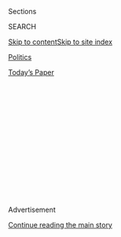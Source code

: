 <div id="app">

<div>

<div>

<div>

<div class="NYTAppHideMasthead css-1q2w90k e1suatyy0">

<div class="section css-ui9rw0 e1suatyy2">

<div class="css-eph4ug er09x8g0">

<div class="css-6n7j50">

</div>

<span class="css-1dv1kvn">Sections</span>

<div class="css-10488qs">

<span class="css-1dv1kvn">SEARCH</span>

</div>

[Skip to content](#site-content)[Skip to site
index](#site-index)

</div>

<div id="masthead-section-label" class="css-1wr3we4 eaxe0e00">

[Politics](https://www.nytimes.com/section/politics)

</div>

<div class="css-10698na e1huz5gh0">

</div>

</div>

<div id="masthead-bar-one" class="section hasLinks css-15hmgas e1csuq9d3">

<div class="css-uqyvli e1csuq9d0">

</div>

<div class="css-1uqjmks e1csuq9d1">

</div>

<div class="css-9e9ivx">

[](https://myaccount.nytimes.com/auth/login?response_type=cookie&client_id=vi)

</div>

<div class="css-1bvtpon e1csuq9d2">

[Today’s
Paper](https://www.nytimes.com/section/todayspaper)

</div>

</div>

</div>

</div>

<div data-aria-hidden="false">

<div id="site-content" data-role="main">

<div>

<div class="css-1aor85t" style="opacity:0.000000001;z-index:-1;visibility:hidden">

<div class="css-1hqnpie">

<div class="css-epjblv">

<span class="css-17xtcya">[Politics](/section/politics)</span><span class="css-x15j1o">|</span><span class="css-fwqvlz">Donald
Trump Apology Caps Day of Outrage Over Lewd
Tape</span>

</div>

<div class="css-k008qs">

<div class="css-1iwv8en">

<span class="css-18z7m18"></span>

<div>

</div>

</div>

<span class="css-1n6z4y">https://nyti.ms/2dG9VYn</span>

<div class="css-1705lsu">

<div class="css-4xjgmj">

<div class="css-4skfbu" data-role="toolbar" data-aria-label="Social Media Share buttons, Save button, and Comments Panel with current comment count" data-testid="share-tools">

  - 
  - 
  - 
  - 
    
    <div class="css-6n7j50">
    
    </div>

  - 
  - 

</div>

</div>

</div>

</div>

</div>

</div>

<div class="css-13pd83m">

</div>

<div id="top-wrapper" class="css-1sy8kpn">

<div id="top-slug" class="css-l9onyx">

Advertisement

</div>

[Continue reading the main
story](#after-top)

<div class="ad top-wrapper" style="text-align:center;height:100%;display:block;min-height:250px">

<div id="top" class="place-ad" data-position="top" data-size-key="top">

</div>

</div>

<div id="after-top">

</div>

</div>

<div id="sponsor-wrapper" class="css-1hyfx7x">

<div id="sponsor-slug" class="css-19vbshk">

Supported by

</div>

[Continue reading the main
story](#after-sponsor)

<div id="sponsor" class="ad sponsor-wrapper" style="text-align:center;height:100%;display:block">

</div>

<div id="after-sponsor">

</div>

</div>

<div class="css-1vkm6nb ehdk2mb0">

# Donald Trump Apology Caps Day of Outrage Over Lewd Tape

</div>

![<span class="css-16f3y1r e13ogyst0">In a 2005 recording obtained by
The Washington Post before the presidential election, Donald J. Trump
talks about women in vulgar terms to Billy Bush, then the host of
“Access
Hollywood.”</span><span class="css-cch8ym"><span class="css-1dv1kvn">Credit</span><span class="css-cnj6d5 e1z0qqy90" itemprop="copyrightHolder"><span class="css-1ly73wi e1tej78p0">Credit...</span><span>Mark
Makela for The New York
Times</span></span></span>](https://static01.nyt.com/images/2016/10/08/us/08trump_video1/08trump_video1-videoSixteenByNine3000.jpg)

<div class="css-xt80pu e12qa4dv0">

<div class="css-18e8msd">

<div class="css-vp77d3 epjyd6m0">

<div class="css-1baulvz">

By [<span class="css-1baulvz" itemprop="name">Alexander
Burns</span>](http://www.nytimes.com/by/alexander-burns),
[<span class="css-1baulvz" itemprop="name">Maggie
Haberman</span>](http://www.nytimes.com/by/maggie-haberman) and
[<span class="css-1baulvz last-byline" itemprop="name">Jonathan
Martin</span>](http://www.nytimes.com/by/jonathan-martin)

</div>

</div>

  - Oct. 7,
    2016

  - 
    
    <div class="css-4xjgmj">
    
    <div class="css-d8bdto" data-role="toolbar" data-aria-label="Social Media Share buttons, Save button, and Comments Panel with current comment count" data-testid="share-tools">
    
      - 
      - 
      - 
      - 
        
        <div class="css-6n7j50">
        
        </div>
    
      - 
      - 
    
    </div>
    
    </div>

</div>

</div>

<div class="section meteredContent css-1r7ky0e" name="articleBody" itemprop="articleBody">

<div class="css-1fanzo5 StoryBodyCompanionColumn">

<div class="css-53u6y8">

[Donald J.
Trump](http://www.nytimes.com/2016/10/09/us/politics/donald-trump-campaign.html)
issued an unusual [videotaped
apology](http://www.nytimes.com/video/us/politics/100000004698416/trump-responds-to-outrage-over-lewd-remarks.html)
early Saturday after a 2005 recording surfaced that showed him speaking
in extraordinarily [vulgar
terms](http://www.nytimes.com/2016/10/08/us/donald-trump-tape-transcript.html)
about women, setting off an uproar in the Republican Party.

“Anyone who knows me knows these words don’t reflect who I am,” he said.
“I said it, I was wrong, and I apologize.”

[The
apology](http://www.nytimes.com/2016/10/08/us/politics/donald-trump-apology.html)
came as the presidential nominee faced extraordinary censure from
Republican leaders after the tape was made public. The recording
captures Mr. Trump speaking about pushing himself on women and boasting
that he could get away with “anything” because of his celebrity.

In the three-minute recording, which was [obtained by The Washington
Post](https://www.washingtonpost.com/politics/trump-recorded-having-extremely-lewd-conversation-about-women-in-2005/2016/10/07/3b9ce776-8cb4-11e6-bf8a-3d26847eeed4_story.html),
Mr. Trump recounts to the television personality Billy Bush of “Access
Hollywood” how he once pursued a married woman and “moved on her like a
bitch, but I couldn’t get there,” expressing regret that they did not
have sex. But he brags of a special status with women: Because he was “a
star,” he says, he could “grab them by the pussy” whenever he wanted.

</div>

</div>

<div class="css-1fanzo5 StoryBodyCompanionColumn">

<div class="css-53u6y8">

“You can do anything,” Mr. Trump says.

He also said he was compulsively drawn to kissing beautiful women “like
a magnet” — “I don’t even wait” — and talked about plotting to seduce
the married woman by taking her furniture shopping. Mr. Trump, who was
59 at the time he made the remarks, went on to disparage the woman, whom
he did not name, saying, “I did try and fuck her. She was married,” and
saying, “She’s now got the big phony tits and everything.”

On Friday night, Speaker Paul D. Ryan withdrew an invitation for Mr.
Trump to appear alongside him in Wisconsin this weekend. [Mr. Ryan
described himself in a statement as
“sickened”](http://www.nytimes.com/interactive/2016/10/08/us/politics/how-paul-ryan-and-mitch-mcconnell-have-disavowed-trumps-words-but-not-their-support.html)
by Mr. Trump’s remarks.

Hours before his video apology, Mr. Trump released a statement on Friday
afternoon expressing regret “if anyone was offended” by his comments,
but he tried to play down the tape as a snippet of “locker room banter.”

His running mate, Gov. Mike Pence of Indiana, brushed off the banter at
a rally in Rossford, Ohio. “They’ll say, this time we got him,” Mr.
Pence said. “This time we got another thing, another issue that’s come
forward. Then they turn on the next television the next morning, and
Donald Trump is still standing stronger than ever before and fighting
for the American people.”

</div>

</div>

<div class="css-1fanzo5 StoryBodyCompanionColumn">

<div class="css-53u6y8">

But Mr. Pence also telephoned Mr. Trump on Friday night and urged him to
show humility, according to an adviser to the nominee who requested
anonymity to reveal a private conversation. (Mr. Trump had already
decided to apologize when Mr. Pence called, the adviser
noted.)

</div>

</div>

<div class="css-1sngw6j">

[](https://www.nytimes.com/interactive/2016/10/08/us/politics/how-paul-ryan-and-mitch-mcconnell-have-disavowed-trumps-words-but-not-their-support.html)

<div class="css-1eoytci">

![](https://static01.nyt.com/images/2016/10/10/us/10ryanmcconnell-mobile/10ryanmcconnell-mobile-articleLarge.jpg)

</div>

<div class="css-1rha1bf">

## Paul Ryan and Mitch McConnell Reject Donald Trump’s Words, Over and Over, but Not His Candidacy

How the two top Republicans in Congress have responded to Mr. Trump’s
comments.

</div>

</div>

<div class="css-1fanzo5 StoryBodyCompanionColumn">

<div class="css-53u6y8">

Senator Mitch McConnell, the majority leader, issued a statement late
Friday night calling on Mr. Trump to express contrition — and possibly
offering other Senate Republicans cover to disavow the nominee if he
refused to apologize.

“As the father of three daughters, I strongly believe that Trump needs
to apologize directly to women and girls everywhere, and take full
responsibility for the utter lack of respect for women shown in his
comments on that tape,” Mr. McConnell said.

While neither Mr. Ryan nor Mr. McConnell immediately withdrew formal
support for Mr. Trump, Republican leaders in Washington held anguished
discussions throughout the evening about how the party should proceed
with a badly wounded and potentially toxic nominee. They cannot remove
their nominee from the ticket, but some Republican lawmakers called on
Mr. Trump to step down voluntarily, including Senator Mark S. Kirk of
Illinois, who previously said he would not support Mr. Trump, and
Representatives Mike Coffman of Colorado and Barbara Comstock of
Virginia.

Senator Mike Lee of Utah, who also has not endorsed Mr. Trump, recorded
a [live
video](https://www.facebook.com/mikeleeUT/videos/10154626306667431/?hc_ref=NEWSFEED)
on Facebook in which he asked the candidate, “with all due respect, to
step aside.”

Mr. Trump, seeking to minimize the import of the disclosure despite the
public rebuke by Mr. Ryan, announced late Friday evening that he would
no longer travel to Wisconsin as planned and would send Mr. Pence in his
stead. Mr. Trump said he would spend Saturday preparing for his second
[debate](http://www.nytimes.com/2016/10/09/us/politics/presidential-debate.html)
with Hillary Clinton, set to take place Sunday in St. Louis.

Mr. Trump, who has repeatedly attacked and mocked Mrs. Clinton’s
marriage in recent weeks, also sought to implicate Bill Clinton in his
coarse conduct.

</div>

</div>

<div class="css-1fanzo5 StoryBodyCompanionColumn">

<div class="css-53u6y8">

“Bill Clinton has said far worse to me on the golf course — not even
close,” Mr. Trump [said in a
statement](https://www.donaldjtrump.com/press-releases/statement-from-donald-j.-trump).
“I apologize if anyone was offended.”

</div>

</div>

![<span class="css-16f3y1r e13ogyst0">In a statement, Donald J. Trump
said that vulgar remarks he made in an “Access Hollywood” tape in 2005
about women “don’t reflect” who he
is.</span>](https://static01.nyt.com/images/2016/10/08/us/politics/trump-vid-statement/trump-vid-statement-videoSixteenByNineJumbo1600.jpg)

<div class="css-1fanzo5 StoryBodyCompanionColumn">

<div class="css-53u6y8">

And in his video apology later, he said: “I’ve said some foolish things.
But there’s a big difference between the words and actions of other
people. Bill Clinton has actually abused women, and Hillary has bullied,
attacked, shamed and intimidated his victims.”

Mr. Trump has repeatedly threatened to attack Mrs. Clinton over her
husband’s affairs and how she responded to them.

The disclosure of the recording comes at the end of a punishing two
weeks, during which Mr. Trump has faced intense backlash over his
treatment of women and intensifying scrutiny of his personal finances
and views on national
security.

</div>

</div>

<div class="css-1sngw6j">

[](https://www.nytimes.com/interactive/2016/08/29/us/politics/at-least-110-republican-leaders-wont-vote-for-donald-trump-heres-when-they-reached-their-breaking-point.html)

<div class="css-1eoytci">

![](https://static01.nyt.com/images/2016/08/26/us/politics/trump-statements-republican-1472430491136/trump-statements-republican-1472430491136-largeHorizontalJumbo.png)

</div>

<div class="css-1rha1bf">

## More Than 160 Republican Leaders Don’t Support Donald Trump. Here’s When They Reached Their Breaking Point.

Which statements caused Republicans to bail on Donald Trump.

</div>

</div>

<div class="css-1fanzo5 StoryBodyCompanionColumn">

<div class="css-53u6y8">

Mrs. Clinton’s campaign condemned Mr. Trump forcefully for the comments
captured on the recording. Her running mate, Senator Tim Kaine of
Virginia, said in response to the remarks, “It makes me sick to my
stomach.”

</div>

</div>

<div class="css-1fanzo5 StoryBodyCompanionColumn">

<div class="css-53u6y8">

More Republicans joined in the denunciation, including [Gov. Gary
Herbert and Representative Jason
Chaffetz](http://www.nytimes.com/interactive/2016/08/29/us/politics/at-least-110-republican-leaders-wont-vote-for-donald-trump-heres-when-they-reached-their-breaking-point.html#tape),
both of Utah, who had said this summer that they would vote for Mr.
Trump, and on Friday retracted their support.

“Donald Trump’s statements are beyond offensive & despicable,” Mr.
Herbert wrote on Twitter. “While I cannot vote for Hillary Clinton, I
will not vote for Trump.”

Mr. Trump had already been on the defensive on Friday after telling CNN
that he still believed the exonerated defendants known as the Central
Park Five were guilty of a 1989 rape of a female jogger despite DNA
evidence to the contrary that later overturned their convictions.
Earlier in the day, he also asserted, again without evidence, that the
Obama administration was allowing illegal immigrants to enter the
country in order to vote in November.

Also in the last week, The New York Times reported that Mr. Trump had
[declared a $916 million
loss](http://www.nytimes.com/2016/10/02/us/politics/donald-trump-taxes.html)
on his 1995 income tax returns, a tax deduction so substantial it could
have allowed him to legally avoid paying any federal income taxes for up
to 18 years.

For Republicans on the ballot this fall, the uproar over Mr. Trump’s
past statements about women touched off an agonizing political cycle,
marked by partial denunciations of Mr. Trump — and demands from
Democrats that their denunciations go further. Republican candidates for
the House and Senate, and for governorships across the country,
chastised Mr. Trump sternly but stopped short of renouncing him as their
choice for the presidency.

One Republican senator seeking re-election, Kelly Ayotte of New
Hampshire, who was criticized this week when she called Mr. Trump a role
model for children, said his comments were “totally inappropriate and
offensive.”

Ms. Ayotte, one of the most prominent women in the party, was facing
immense pressure Friday night from other Republicans to disavow Mr.
Trump entirely, and was said to be considering it. In an illustration of
the Democratic onslaught, her opponent, Gov. Maggie Hassan, called Mr.
Trump’s comments inexcusable.

</div>

</div>

<div class="css-1fanzo5 StoryBodyCompanionColumn">

<div class="css-53u6y8">

“It is beyond comprehension how Senator Ayotte could continue to support
this man for the highest office in the land, let alone call him a role
model,” Ms. Hassan said.

Senator John McCain of Arizona, who has endorsed Mr. Trump, said, “There
are no excuses for Donald Trump’s offensive and demeaning comments.” He
was clearly worried about how they might affect his own re-election
campaign, adding, “He alone bears the burden of his conduct and alone
should suffer the consequences.”

Another Republican to turn his back on Mr. Trump on Friday was Jon M.
Huntsman, the former governor of Utah, who just a week ago said he
planned to vote for Mr. Trump. He [told The Salt Lake
Tribune](http://www.sltrib.com/news/4444721-155/after-video-huntsman-says-it-is)
that the nominee should withdraw from the race.

“In a campaign cycle that has been nothing but a race to the bottom — at
such a critical moment for our nation — and with so many who have tried
to be respectful of a record primary vote, the time has come for
Governor Pence to lead the ticket,” Mr. Huntsman told the newspaper.

Mr. Trump’s behavior has at times startled and unnerved women in his
life, from employees at his company to the contestants in his beauty
pageants, The Times found after interviewing dozens of them for [an
article in
May](http://www.nytimes.com/2016/05/15/us/politics/donald-trump-women.html).
They described unwanted romantic advances and unending commentary on the
female form.

Temple Taggart, Miss Utah in 1997, was uncomfortable with how forward
Mr. Trump was with young contestants like her in his first year as the
owner of Miss USA, a branch of the beauty pageant organization. As she
recalls it, he introduced himself in an unusually intimate manner.

</div>

</div>

<div class="css-1fanzo5 StoryBodyCompanionColumn">

<div class="css-53u6y8">

“He kissed me directly on the lips. I thought, ‘Oh, my God. Gross.’ He
was married to Marla Maples at the time,” she said. “I think there were
a few other girls that he kissed on the mouth. I was like, “Wow, that’s
inappropriate.”

Dawn Laguens, the executive vice president of the Planned Parenthood
Action Fund, suggested Mr. Trump had discussed committing a violent
crime in his 2005 conversation with Mr. Bush.

“What Trump described in these tapes amounts to sexual assault,” said
Ms. Laguens. “Trump’s behavior is disgusting and unacceptable in any
context, and it is disqualifying for a man who is running for president
of this country.”

The recording of Mr. Trump talking to Mr. Bush was made as they sat on a
bus on the set of a soap opera where Mr. Trump was making a cameo
appearance. The conversation was recorded after he had married Melania
Trump, his third and current wife. At one point, the conversation in the
video was interrupted when an actress arrived to take Mr. Trump and Mr.
Bush to the set. Mr. Trump seemed excited.

“You know I’m automatically attracted to beautiful — I just start
kissing them,” Mr. Trump says. “It’s like a magnet. Just kiss. I don’t
even wait.”

Ms. Trump was pregnant at the time that Mr. Trump’s remarks were
recorded in mid-September 2005; their son, Barron, was born the next
March.

</div>

</div>

</div>

<div>

</div>

<div>

</div>

<div>

</div>

<div>

<div id="bottom-wrapper" class="css-1ede5it">

<div id="bottom-slug" class="css-l9onyx">

Advertisement

</div>

[Continue reading the main
story](#after-bottom)

<div id="bottom" class="ad bottom-wrapper" style="text-align:center;height:100%;display:block;min-height:90px">

</div>

<div id="after-bottom">

</div>

</div>

</div>

</div>

</div>

## Site Index

<div>

</div>

## Site Information Navigation

  - [© <span>2020</span> <span>The New York Times
    Company</span>](https://help.nytimes.com/hc/en-us/articles/115014792127-Copyright-notice)

<!-- end list -->

  - [NYTCo](https://www.nytco.com/)
  - [Contact
    Us](https://help.nytimes.com/hc/en-us/articles/115015385887-Contact-Us)
  - [Work with us](https://www.nytco.com/careers/)
  - [Advertise](https://nytmediakit.com/)
  - [T Brand Studio](http://www.tbrandstudio.com/)
  - [Your Ad
    Choices](https://www.nytimes.com/privacy/cookie-policy#how-do-i-manage-trackers)
  - [Privacy](https://www.nytimes.com/privacy)
  - [Terms of
    Service](https://help.nytimes.com/hc/en-us/articles/115014893428-Terms-of-service)
  - [Terms of
    Sale](https://help.nytimes.com/hc/en-us/articles/115014893968-Terms-of-sale)
  - [Site
    Map](https://spiderbites.nytimes.com)
  - [Help](https://help.nytimes.com/hc/en-us)
  - [Subscriptions](https://www.nytimes.com/subscription?campaignId=37WXW)

</div>

</div>

</div>

</div>

